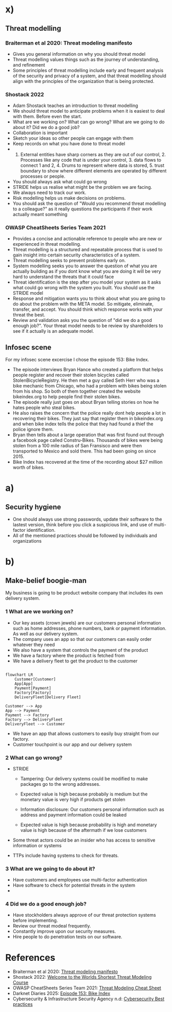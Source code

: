 # x)

## Threat modelling

### Braiterman et al 2020: Threat modeling manifesto

- Gives you general information on why you should threat model
- Threat modelling values things such as the journey of understanding, and refinement
- Some principles of threat modelling include early and frequent analysis of the security and privacy of a system, and that threat modelling should align with the principles of the organization that is being protected.

### Shostack 2022 

- Adam Shostack teaches an introduction to threat modelling
- We should threat model to anticipate problems when it is easiest to deal with them. Before even the start.
- What are we working on? What can go wrong? What are we going to do about it? Did we do a good job?
- Collaboration is important
- Sketch your ideas so other people can engage with them
- Keep records on what you have done to threat model
- 1. External entities have sharp corners as they are out of our control, 2. Processes like any code that is under your control, 3. data flows to connect 1 and 2, 4. Drums to represent where data is stored, 5. trust boundary to show where different elements
  are operated by different processes or people.
- You should always ask what could go wrong
- STRIDE helps us realise what might be the problem we are facing.
- We always need to track our work.
- Risk modelling helps us make decisions on problems.
- You should ask the question of "Would you recommend threat modelling to a colleague?" as it really questions the participants if their work actually meant something

### OWASP CheatSheets Series Team 2021

- Provides a concise and actionable reference to people who are new or experienced in threat modelling.
- Threat modelling is a structured and repeatable process that is used to gain insight into certain security characteristics of a system.
- Threat modelling seeks to prevent problems early on.
- System modelling seeks you to answer the question of what you are actually building as if you dont know what you are doing it will be very hard to understand the threats that it could face
- Threat identification is the step after you model your system as it asks what could go wrong with the system you built. You should use the STRIDE model
- Response and mitigation wants you to think about what you are going to do about the problem with the META model. So mitigate, eliminate, transfer, and accept. You should think which response works with your threat the best.
- Review and validation asks you the question of "did we do a good enough job?". Your threat model needs to be review by shareholders to see if it actually is an adequate model.

## Infosec scene

For my infosec scene excercise I chose the episode 153: Bike Index.

- The episode interviews Bryan Hance who created a platform that helps people register and recover their stolen bicycles called StolenBicycleRegistry. He then met a guy called Seth Herr who was a bike mechanic from Chicago, who had a problem with
  bikes being stolen from his shop. So both of them together created the website bikeindex.org to help people find their stolen bikes.
- The episode really just goes on about Bryan telling stories on how he hates people who steal bikes.
- He also raises the concern that the police really dont help people a lot in recovering their bikes. They just say that register them in bikeindex.org and when bike index tells the police that they had found a thief the police ignore them.
- Bryan then tells about a large operation that was first found out through a facebook page called Constru-Bikes. Thousands of bikes were being stolen from a 100 mile radius of San Fransisco and were then transported to Mexico and sold there. This had been going
  on since 2015.
- Bike Index has recovered at the time of the recording about $27 million worth of bikes.

# a)

## Security hygiene

- One should always use strong passwords, update their software to the lastest version, think before you click a suspicious link, and use of multi-factor identification.
- All of the mentioned practices should be followed by individuals and organizations

# b)

## Make-belief boogie-man

My business is going to be product website company that includes its own delivery system. 

### 1 What are we working on?

- Our key assets (crown jewels) are our customers personal information such as home addresses, phone numbers, bank or payment information. As well as our delivery system.
- The company uses an app so that our customers can easily order whatever they need
- We also have a system that controls the payment of the product
- We have a factory where the product is fetched from
- We have a delivery fleet to get the product to the customer

```mermaid

flowchart LR
    Customer[Customer]
    App[App]
    Payment[Payment]
    Factory[Factory]
    DeliveryFleet[Delivery Fleet]

Customer --> App
App --> Payment
Payment --> Factory
Factory --> DeliveryFleet
DeliveryFleet --> Customer

```

- We have an app that allows customers to easily buy straight from our factory.
- Customer touchpoint is our app and our delivery system

### 2 What can go wrong?

-  STRIDE
   - Tampering: Our delivery systems could be modified to make packages go to the wrong addresses.
   - Expected value is high because probabily is medium but the monetary value is very high if products get stolen
 
   - Information disclosure: Our customers personal information such as address and payment information could be leaked
   - Expected value is high because probability is high and monetary value is high because of the aftermath if we lose customers
 
- Some threat actors could be an insider who has access to sensitive information or systems
- TTPs include having systems to check for threats.

### 3 What are we going to do about it?

- Have customers and employees use multi-factor authentication
- Have software to check for potential threats in the system
- 

### 4 Did we do a good enough job?

- Have stockholders always approve of our threat protection systems before implementing.
- Review our threat modeal frequently.
- Constantly improve upon our security measures.
- Hire people to do penetration tests on our software.













# References

- Braiterman et al 2020: [Threat modeling manifesto](https://www.threatmodelingmanifesto.org/)
- Shostack 2022: [Welcome to the Worlds Shortest Threat Modeling Course ](https://www.youtube.com/playlist?list=PLCVhBqLDKoOOZqKt74QI4pbDUnXSQo0nf)
- OWASP CheatSheets Series Team 2021: [Threat Modeling Cheat Sheet](https://cheatsheetseries.owasp.org/cheatsheets/Threat_Modeling_Cheat_Sheet.html)
- Darknet Diaries 2025: [Episode 153: Bike Index](https://darknetdiaries.com/episode/153/)
- Cybersecurity & Infrastructure Security Agency n.d: [Cybersecurity Best practices](https://www.cisa.gov/topics/cybersecurity-best-practices)




